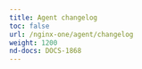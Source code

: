 ```yaml
---
title: Agent changelog
toc: false
url: /nginx-one/agent/changelog
weight: 1200
nd-docs: DOCS-1868
---
```


<!-- this dummy doc is used to create a list page entry that redirects users to the NGINX Agent repository changelog. The redirect is configured in azure-redirects-base -->